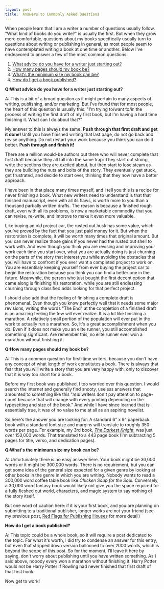 ```yaml
---
layout: post
title:  Answers to Commonly Asked Questions
---
```


When people learn that I am a writer a number of questions usually follow. "What kind of books do you write?" is usually the first. But when they grow more comfortable, questions about my books specifically usually turn to questions about writing or publishing in general, as most people seem to have contemplated writing a book at one time or another. Below I've endeavored to answer a few of the most common questions.


<!--more-->

1. [What advice do you have for a writer just starting out?](#q1)
2. [How many pages should my book be?](#q2)
3. [What's the minimum size my book can be?](#q3)
4. [How do I get a book published?](#q4)


**<a name="q1">Q:What advice do you have for a writer just starting out?</a>**

A: This is a bit of a broad question as it might pertain to many aspects of writing, publishing, and/or marketing. But I've found that for most people, the heart of this question is usually this: "I'm trying to/want to/in the process of writing the first draft of my first book, but I'm having a hard time finishing it. What can I do about that?"
 
My answer to this is always the same: **Push through that first draft and get it done!** Until you have finished writing that last page, do not go back and revise anything. Do not restart your work because you think you can do it better. **Push through and finish it!**
 
There are a million would-be authors out there who will never complete that first draft because they all fall into the same trap: They start out strong, write the sections they are excited about, but then start to lose steam as they are building the nuts and bolts of the story. They eventually get stuck, get frustrated, and decide to start over, thinking that they now have a better approach.
 
I have been in that place many times myself, and I tell you this is a recipe for never finishing a book. What new writers need to understand is that that finished manuscript, even with all its flaws, is worth more to you than a thousand partially written drafts. The reason is because a finished rough draft, even with all its problems, is now a marketable commodity that you can revise, re-write, and improve to make it even more valuable. 

Like buying an old project car, the rusted out husk has some value, which you've proved by the fact that you just paid money for it. But when the restoration is complete, it will be worth many times that original amount. But you can never realize those gains if you never had the rusted out shell to work with. And even though you think you are revising and improving your work each time you start over, what you are actually doing is just churning on the parts of the story that interest you while avoiding the obstacles that you will have to confront if you ever want a completed project to work on. You are essentilaly keeping yourself from ever buying the project car to begin the restoration because you think you can find a better one in the future. Meanwhile, the person who just bought the first decent option that came along is finishing his restoration, while you are still endlessing churning through classified adds looking for that perfect project.
 
I should also add that the feeling of finishing a complete draft is phenomenal. Even though you know perfectly well that it needs some major revisions, writing the words "The End" at the completion of a finished draft is an amazing feeling the few will ever realize. It is a lot like finishing a marathon. A relatively small portion of the population will ever put in the work to actually run a marathon. So, it's a great accomplishment when you do. Even if it does not make you an elite runner, you still accomplished something signficant. Are remember this, no elite runner ever won a marathon without finishing it.


**<a name="q2">Q:How many pages should my book be?</a>**

A: This is a common question for first-time writers, because you don't have any concept of what length of work constitutes a book. There is always that fear that you will write a story that you are very happy with, only to discover that it is way too short for a book.
 
Before my first book was published, I too worried over this question. I would search the internet and generally find snooty, useless answers that amounted to something like this "_real_ writers don't pay attention to page-count because that will change with every printing depending on the typesetting and size of the book." And while I have since learned that is essentially true, it was of no value to me at all as an aspiring novelist.  
 
So here's the answer you are looking for: A standard 6" x 9" paperback book with a standard font size and margins will translate to roughly 350 words per page. For example, my 3rd book, <a href='{{site.url}}/shop'>_The Darkest Knight,_</a> was just over 153,000 words. That translated to a 443 page book (I'm subtracting 5 pages for title, verso, and dedication pages). 


**<a name="q3">Q:What's the minimum size my book can be?</a>**

A: Unfortunately there is no easy answer here. Your book might be 30,000 words or it might be 300,000 words. There is no requirement, but you can get some idea of the general size expected for a given genre by looking at other books in the genre in which you are writing. Nobody wants to read a 300,000 word coffee table book like _Chicken Soup for the Soul._ Conversely, a 30,000 word fantasy book would likely not give you the space required for a fully fleshed out world, characters, and magic system to say nothing of the story itself. 
 
But one word of caution here: if it is your first book, and you are planning on submitting to a traditional publisher, longer works are not your friend (see my previous post, <a href='{{site.url}}/2014/11/28/red-flags-for-big-publishing-houses.html'>Red Flags for Publishing Houses</a> for more detail)

**<a name="q4">How do I get a book published?</a>**

A: This topic could be a whole book, so it will require a post dedicated to the topic. For what it's worth, I did try to condense an answer for this entry, but even that stripped down version ballooned to over 2000 words, which is beyond the scope of this post. So for the moment, I’ll leave it here by saying, don't worry about publishing until you have written something. As I said above, nobody every won a marathon without finishing it. Harry Potter would not be Harry Potter if Rowling had never finished that first draft of that first book.

Now get to work!
